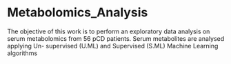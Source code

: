 # Metabolomics_Analysis
The objective of this work is to perform an exploratory data analysis on serum metabolomics from 56 pCD patients. Serum metabolites are analysed applying Un- supervised (U.ML) and Supervised (S.ML) Machine Learning algorithms
